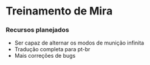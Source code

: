 # Treinamento de Mira 

### Recursos planejados
* Ser capaz de alternar os modos de munição infinita
* Tradução completa para pt-br
* Mais correções de bugs
